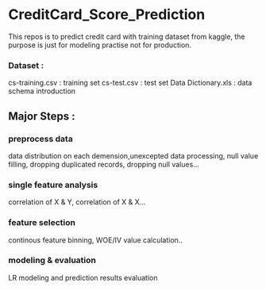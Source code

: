 # CreditCard_Score_Prediction
This repos is to predict credit card with training dataset from kaggle, the purpose is just for modeling practise not for production. 
### Dataset : 

cs-training.csv : training set
cs-test.csv : test set
Data Dictionary.xls : data schema introduction

## Major Steps : 

### preprocess data
data distribution on each demension,unexcepted data processing, null value filling,  dropping duplicated records, dropping null values...	

### single feature analysis
correlation of X & Y, correlation of X & X...

### feature selection 
continous feature binning, WOE/IV value calculation..

### modeling & evaluation
LR modeling and prediction results evaluation


